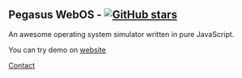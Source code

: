 ## Pegasus WebOS -  [![GitHub stars](https://img.shields.io/github/stars/aniketchaudhari3/pegasus-os)](https://github.com/aniketchaudhari3/aniketchaudhari3/pegasus-os)
An awesome operating system simulator written in pure JavaScript. 

You can try demo on [website](https://pegasus-os.netlify.app)

[Contact](https://instagram.com/aniket.chaudhari3)
